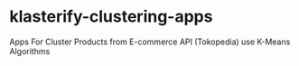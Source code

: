 # klasterify-clustering-apps

Apps For Cluster Products from E-commerce API (Tokopedia) use K-Means Algorithms
